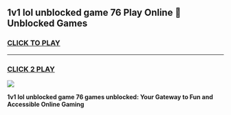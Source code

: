 
## 1v1 lol unblocked game 76 Play Online 👋 Unblocked Games
<h3>
<a href="https://premium.freeplayer.one?title=1v1_lol_unblocked_game_76&ref=19F">CLICK TO PLAY</a></h3>
<hr>

<h3>
<a href="https://premium.freeplayer.one?title=1v1_lol_unblocked_game_76&ref=19F">CLICK 2 PLAY</a>
  
</h3>

<a href="https://premium.freeplayer.one?title=1v1_lol_unblocked_game_76&ref=19F"><img src="https://clearcache.store/games.png"></a>


**1v1 lol unblocked game 76 games unblocked: Your Gateway to Fun and Accessible Online Gaming**
